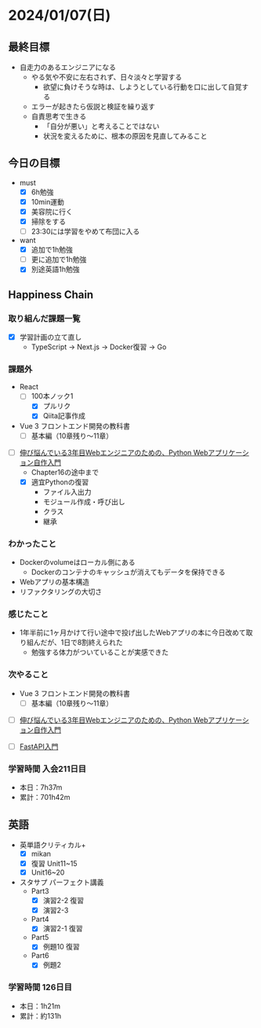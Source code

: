 # 2024/01/07(日)

## 最終目標

- 自走力のあるエンジニアになる
  - やる気や不安に左右されず、日々淡々と学習する
    - 欲望に負けそうな時は、しようとしている行動を口に出して自覚する
  - エラーが起きたら仮説と検証を繰り返す
  - 自責思考で生きる
    - 「自分が悪い」と考えることではない
    - 状況を変えるために、根本の原因を見直してみること

## 今日の目標

- must
  - [x] 6h勉強
  - [x] 10min運動
  - [x] 美容院に行く
  - [x] 掃除をする
  - [ ] 23:30には学習をやめて布団に入る

- want
  - [x] 追加で1h勉強
  - [ ] 更に追加で1h勉強
  - [x] 別途英語1h勉強

## Happiness Chain

### 取り組んだ課題一覧

- [x] 学習計画の立て直し
  - TypeScript -> Next.js -> Docker復習 -> Go

### 課題外

- React
  - [ ] 100本ノック1
    - [x] プルリク
    - [x] Qiita記事作成

- Vue 3 フロントエンド開発の教科書
  - [ ] 基本編（10章残り〜11章）

- [ ] [伸び悩んでいる3年目Webエンジニアのための、Python Webアプリケーション自作入門](https://zenn.dev/bigen1925/books/introduction-to-web-application-with-python)
  - Chapter16の途中まで
  - [x] 適宜Pythonの復習
    - ファイル入出力
    - モジュール作成・呼び出し
    - クラス
    - 継承

### わかったこと

- Dockerのvolumeはローカル側にある
  - Dockerのコンテナのキャッシュが消えてもデータを保持できる
- Webアプリの基本構造
- リファクタリングの大切さ

### 感じたこと

- 1年半前に1ヶ月かけて行い途中で投げ出したWebアプリの本に今日改めて取り組んだが、1日で8割終えられた
  - 勉強する体力がついていることが実感できた

### 次やること

- Vue 3 フロントエンド開発の教科書
  - [ ] 基本編（10章残り〜11章）

- [ ] [伸び悩んでいる3年目Webエンジニアのための、Python Webアプリケーション自作入門](https://zenn.dev/bigen1925/books/introduction-to-web-application-with-python)

- [ ] [FastAPI入門](https://zenn.dev/sh0nk/books/537bb028709ab9)

### 学習時間 入会211日目

- 本日：7h37m
- 累計：701h42m

## 英語

- 英単語クリティカル+
  - [x] mikan
  - [x] 復習 Unit11~15
  - [x] Unit16~20

- スタサプ パーフェクト講義
  - Part3
    - [x] 演習2-2 復習
    - [x] 演習2-3
  - Part4
    - [x] 演習2-1 復習
  - Part5
    - [x] 例題10 復習
  - Part6
    - [x] 例題2

### 学習時間 126日目

- 本日：1h21m
- 累計：約131h
